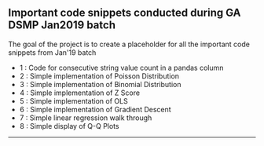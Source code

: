 ## Important code snippets conducted during GA DSMP Jan2019 batch

The goal of the project is to create a placeholder for all the important code snippets from Jan'19 batch

- 1 : Code for consecutive string value count in a pandas column
- 2 : Simple implementation of Poisson Distribution
- 3 : Simple implementation of Binomial Distribution
- 4 : Simple implementation of Z Score
- 5 : Simple implementation of OLS
- 6 : Simple implementation of Gradient Descent
- 7 : Simple linear regression walk through
- 8 : Simple display of Q-Q Plots
___
